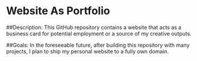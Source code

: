 Website As Portfolio
====================
##Description:
This GitHub repository contains a website that acts as a business card for potential employment or a source of my creative outputs.

##Goals:
In the foreseeable future, after building this repository with many projects, I plan to ship my personal website to a fully own domain.
